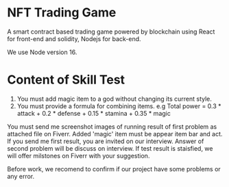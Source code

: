 # NFT Trading Game
A smart contract based trading game powered by blockchain using React for front-end and solidity, Nodejs for back-end.

We use Node version 16.

# Content of Skill Test
1. You must add magic item to a god without changing its current style.
2. You must provide a formula for combining items.
   e.g Total power = 0.3 * attack + 0.2 * defense + 0.15 * stamina + 0.35 * magic

You must send me screenshot images of running result of first problem as attached file on Fiverr.
Added 'magic' item must be appear item bar and act.
If you send me first result, you are invited on our interview.
Answer of second problem will be discuss on interview.
If test result is staisfied, we will offer milstones on Fiverr with your suggestion.

Before work, we recomend to confirm if our project have some problems or any error.
